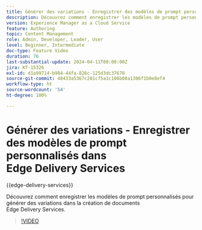 ```yaml
---
title: Générer des variations - Enregistrer des modèles de prompt personnalisés dans Edge Delivery Services
description: Découvrez comment enregistrer les modèles de prompt personnalisés pour générer des variations dans la création de documents Edge Delivery Services.
version: Experience Manager as a Cloud Service
feature: Authoring
topic: Content Management
role: Admin, Developer, Leader, User
level: Beginner, Intermediate
doc-type: Feature Video
duration: 76
last-substantial-update: 2024-04-11T00:00:00Z
jira: KT-15326
exl-id: d1a99714-b984-44fa-826c-125d3dc37670
source-git-commit: 48433a5367c281cf5a1c106b08a1306f1b0e8ef4
workflow-type: ht
source-wordcount: '54'
ht-degree: 100%

---
```


# Générer des variations - Enregistrer des modèles de prompt personnalisés dans Edge Delivery Services

{{edge-delivery-services}}

Découvrez comment enregistrer les modèles de prompt personnalisés pour générer des variations dans la création de documents Edge Delivery Services.

>[!VIDEO](https://video.tv.adobe.com/v/3437504/?learn=on&captions=fre_fr)

